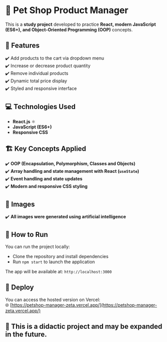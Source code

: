 # 🐾 Pet Shop Product Manager

This is a **study project** developed to practice **React, modern JavaScript (ES6+), and Object-Oriented Programming (OOP)** concepts.

## 📌 Features

✔️ Add products to the cart via dropdown menu  
✔️ Increase or decrease product quantity  
✔️ Remove individual products  
✔️ Dynamic total price display  
✔️ Styled and responsive interface

## 💻 Technologies Used

- **React.js** ⚛️  
- **JavaScript (ES6+)**  
- **Responsive CSS**

## 🏗 Key Concepts Applied

✔️ **OOP (Encapsulation, Polymorphism, Classes and Objects)**  
✔️ **Array handling and state management with React (`useState`)**  
✔️ **Event handling and state updates**  
✔️ **Modern and responsive CSS styling**

## 📸 Images

✔️ **All images were generated using artificial intelligence**

## 🚀 How to Run

You can run the project locally:

- Clone the repository and install dependencies
- Run `npm start` to launch the application

The app will be available at: `http://localhost:3000`

## 🔗 Deploy

You can access the hosted version on Vercel:  
🌐 [https://petshop-manager-zeta.vercel.app/](https://petshop-manager-zeta.vercel.app/)

## 📌 This is a didactic project and may be expanded in the future.
